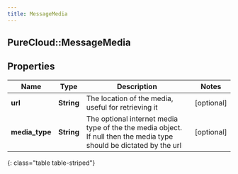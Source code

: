 ```yaml
---
title: MessageMedia
---
```

## PureCloud::MessageMedia

## Properties

|Name | Type | Description | Notes|
|------------ | ------------- | ------------- | -------------|
| **url** | **String** | The location of the media, useful for retrieving it | [optional] |
| **media_type** | **String** | The optional internet media type of the the media object.  If null then the media type should be dictated by the url | [optional] |
{: class="table table-striped"}


